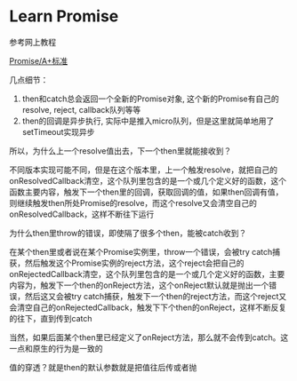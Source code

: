 # Learn Promise

参考网上教程

[Promise/A+标准](https://promisesaplus.com/#point-46)

几点细节：
1. then和catch总会返回一个全新的Promise对象, 这个新的Promise有自己的resolve, reject, callback队列等等
2. then的回调是异步执行, 实际中是推入micro队列，但是这里就简单地用了setTimeout实现异步

所以，为什么上一个resolve值出去，下一个then里就能接收到？

不同版本实现可能不同，但是在这个版本里，上一个触发resolve，就把自己的onResolvedCallback清空，这个队列里包含的是一个或几个定义好的函数，这个函数主要内容，触发下一个then里的回调，获取回调的值，如果then回调有值，则继续触发then所处Promise的resolve，而这个resolve又会清空自己的onResolvedCallback，这样不断往下运行

为什么then里throw的错误，即使隔了很多个then，能被catch收到？

在某个then里或者说在某个Promise实例里，throw一个错误，会被try catch捕获，然后触发这个Promise实例的reject方法，这个reject会把自己的onRejectedCallback清空，这个队列里包含的是一个或几个定义好的函数，主要内容为，触发下一个then的onReject方法，这个onReject默认就是抛出一个错误，然后这又会被try catch捕获，触发下一个then的reject方法，而这个reject又会清空自己的onRejectedCallback，触发下下个then的onReject，这样不断反复的往下，直到传到catch

当然，如果后面某个then里已经定义了onReject方法，那么就不会传到catch。这一点和原生的行为是一致的

值的穿透？就是then的默认参数就是把值往后传或者抛